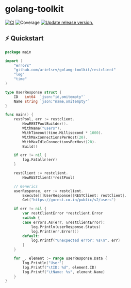 # golang-toolkit
[![CI](https://github.com/tj-actions/coverage-badge-go/workflows/CI/badge.svg)](https://github.com/tj-actions/coverage-badge-go/actions?query=workflow%3ACI)
![Coverage](https://img.shields.io/badge/Coverage-77.1%25-brightgreen)
[![Update release version.](https://github.com/tj-actions/coverage-badge-go/workflows/Update%20release%20version./badge.svg)](https://github.com/tj-actions/coverage-badge-go/actions?query=workflow%3A%22Update+release+version.%22)

## ⚡️ Quickstart

```go
package main

import (
    "errors"
    "github.com/arielsrv/golang-toolkit/restclient"
    "log"
    "time"
)

type UserResponse struct {
    ID   int64  `json:"id,omitempty"`
    Name string `json:"name,omitempty"`
}

func main() {
    restPool, err := restclient.
        NewRESTPoolBuilder().
        WithName("users").
        WithTimeout(time.Millisecond * 1000).
        WithMaxConnectionsPerHost(20).
        WithMaxIdleConnectionsPerHost(20).
        Build()

    if err != nil {
        log.Fatalln(err)
    }

    restClient := restclient.
        NewRESTClient(*restPool)

    // Generics
    userResponse, err := restclient.
        Execute[[]UserResponse]{RESTClient: restClient}.
        Get("https://gorest.co.in/public/v2/users")

    if err != nil {
        var restClientError *restclient.Error
        switch {
        case errors.As(err, &restClientError):
            log.Println(userResponse.Status)
            log.Print(err.Error())
        default:
            log.Printf("unexpected error: %s\n", err)
        }
    }

    for _, element := range userResponse.Data {
        log.Println("User")
        log.Printf("\tID: %d", element.ID)
        log.Printf("\tName: %s", element.Name)
    }
}
```